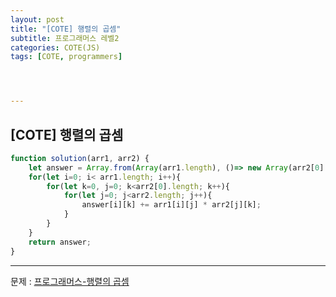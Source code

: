 ```yaml
---
layout: post
title: "[COTE] 행렬의 곱셈"
subtitle: 프로그래머스 레벨2
categories: COTE(JS)
tags: [COTE, programmers]




---
```


## [COTE] 행렬의 곱셈

```javascript
function solution(arr1, arr2) {
    let answer = Array.from(Array(arr1.length), ()=> new Array(arr2[0].length).fill(0));
    for(let i=0; i< arr1.length; i++){
        for(let k=0, j=0; k<arr2[0].length; k++){
            for(let j=0; j<arr2.length; j++){
                answer[i][k] += arr1[i][j] * arr2[j][k];
            }
        }
    }
    return answer;
}
```

---

문제 : [프로그래머스-행렬의 곱셈](https://programmers.co.kr/learn/courses/30/lessons/12949?language=javascript)